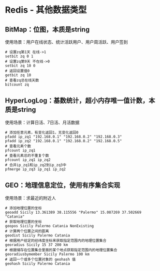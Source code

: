 # Redis - 其他数据类型

## BitMap：位图，本质是string

使用场景：用户在线状态、统计活跃用户、用户周活跃、用户签到

```shell
# 设置zq第1天 在线->1
setbit zq 0 1
# 设置zq第9天 不在线->0
setbit zq 10 0
# 返回设置值0
getbit zq 10
# 查看zq总在线天数
bitcount zq
```

## HyperLogLog：基数统计，超小内存唯一值计数，本质是string

使用场景：计算日活、7日活、月活数据

```shell
# 添加任意元素，有变化返回1，无变化返回0
pfadd ip_zq1 "192.168.0.1" "192.168.0.2" "192.168.0.3"
pfadd ip_zq2 "192.168.0.1" "192.168.0.2" "192.168.0.5"
# 查看元素个数
pfcount ip_zq1
# 查看元素总的不重复个数
pfcount ip_zq1 ip_zq2
# 合并ip_zq1和ip_zq2到ip_zq3中
pfmerge ip_zq3 ip_zq1 ip_zq2
```

## GEO：地理信息定位，使用有序集合实现

使用场景：求最近的附近人

```shell
# 添加地理位置的坐标
geoadd Sicily 13.361389 38.115556 "Palermo" 15.087269 37.502669 "Catania"
# 获取地理位置的坐标
geopos Sicily Palermo Catania NonExisting
# 计算两个位置之间的距离
geodist Sicily Palermo Catania
# 根据用户给定的经纬度坐标来获取指定范围内的地理位置集合
georadius Sicily 15 37 200 km
# 根据储存在位置集合里面的某个地点获取指定范围内的地理位置集合
georadiusbymember Sicily Palermo 100 km
# 返回一个或多个位置对象的 geohash 值
geohash Sicily Palermo Catania
```
